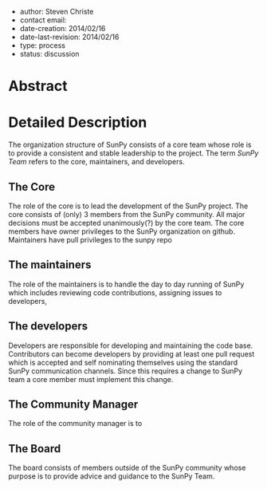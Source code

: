 * author: Steven Christe
* contact email: 
* date-creation: 2014/02/16
* date-last-revision: 2014/02/16
* type: process
* status: discussion

# Abstract


# Detailed Description
The organization structure of SunPy consists of a core team whose role is to provide a consistent and stable leadership to the project. The term _SunPy Team_ refers to the core, maintainers, and developers.

## The Core
The role of the core is to lead the development of the SunPy project. The core consists of (only) 3 members from the SunPy community. All major decisions must be accepted unanimously(?) by the core team. The core members have owner privileges to the SunPy organization on github. Maintainers have pull privileges to the sunpy repo

## The maintainers
The role of the maintainers is to handle the day to day running of SunPy which includes reviewing code contributions, assigning issues to developers, 

## The developers
Developers are responsible for developing and maintaining the code base.  Contributors can become developers by providing at least one pull request which is accepted and self nominating themselves using the standard SunPy communication channels. Since this requires a change to SunPy team a core member must implement this change.

## The Community Manager
The role of the community manager is to 

## The Board
The board consists of members outside of the SunPy community whose purpose is to provide advice and guidance to the SunPy Team.